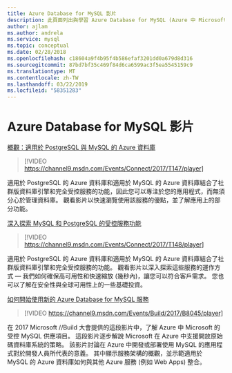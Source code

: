 ```yaml
---
title: Azure Database for MySQL 影片
description: 此頁面列出與學習 Azure Database for MySQL (Azure 中 Microsoft 的受控 MySQL 供應項目) 相關的影片內容。
author: ajlam
ms.author: andrela
ms.service: mysql
ms.topic: conceptual
ms.date: 02/28/2018
ms.openlocfilehash: c18604a9f4b95f4b586efaf3201dd0a679d8d316
ms.sourcegitcommit: 87bd7bf35c469f84d6ca6599ac3f5ea5545159c9
ms.translationtype: MT
ms.contentlocale: zh-TW
ms.lasthandoff: 03/22/2019
ms.locfileid: "58351283"
---
```

# <a name="azure-database-for-mysql-videos"></a>Azure Database for MySQL 影片

[概觀：適用於 PostgreSQL 與 MySQL 的 Azure 資料庫](https://channel9.msdn.com/Events/Connect/2017/T147)

>[!VIDEO https://channel9.msdn.com/Events/Connect/2017/T147/player]

適用於 PostgreSQL 的 Azure 資料庫和適用於 MySQL 的 Azure 資料庫結合了社群版資料庫引擎和完全受控服務的功能，因此您可以專注於您的應用程式，而無須分心於管理資料庫。 觀看影片以快速瀏覽使用該服務的優點，並了解應用上的部分功能。

[深入探索 MySQL 和 PostgreSQL 的受控服務功能](https://channel9.msdn.com/Events/Connect/2017/T148)

>[!VIDEO https://channel9.msdn.com/Events/Connect/2017/T148/player]

適用於 PostgreSQL 的 Azure 資料庫和適用於 MySQL 的 Azure 資料庫結合了社群版資料庫引擎和完全受控服務的功能。 觀看影片以深入探索這些服務的運作方式 — 我們如何確保高可用性和快速縮放 (幾秒內)，讓您可以符合客戶需求。 您也可以了解在安全性與全球可用性上的一些基礎投資。

[如何開始使用新的 Azure Database for MySQL 服務](https://channel9.msdn.com/events/Build/2017/B8045)

>[!VIDEO https://channel9.msdn.com/Events/Build/2017/B8045/player]

在 2017 Microsoft //Build 大會提供的這段影片中，了解 Azure 中 Microsoft 的受控 MySQL 供應項目。 這段影片逐步解說 Microsoft 在 Azure 中支援開放原始碼資料庫系統的策略。 該影片討論在 Azure 中開發或部署使用 MySQL 的應用程式對於開發人員所代表的意義。 其中顯示服務架構的概觀，並示範適用於 MySQL 的 Azure 資料庫如何與其他 Azure 服務 (例如 Web Apps) 整合。
